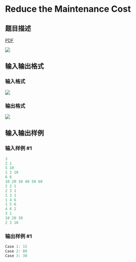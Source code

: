 # Reduce the Maintenance Cost

## 题目描述

[problemUrl]: https://uva.onlinejudge.org/index.php?option=com_onlinejudge&Itemid=8&category=441&page=show_problem&problem=4032

[PDF](https://uva.onlinejudge.org/external/125/p12587.pdf)

![](https://cdn.luogu.com.cn/upload/vjudge_pic/UVA12587/2b7b206127fc5ad2ce386419dbed6903e140c28c.png)

## 输入输出格式

### 输入格式

![](https://cdn.luogu.com.cn/upload/vjudge_pic/UVA12587/e28f818fa1743527c8c0c76db6165394145da29a.png)

### 输出格式

![](https://cdn.luogu.com.cn/upload/vjudge_pic/UVA12587/0f336619dccf585fa0dc254cbbee3a8b2c2879c0.png)

## 输入输出样例

### 输入样例 #1

```cpp
3
2 1
5 10
1 2 10
6 6
10 20 30 40 50 60
1 2 1
2 3 1
1 3 1
1 4 6
1 5 6
4 6 2
3 1
10 20 30
2 3 10
```


### 输出样例 #1

```cpp
Case 1: 15
Case 2: 80
Case 3: 30
```


